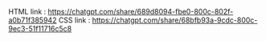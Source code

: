 HTML link  : https://chatgpt.com/share/689d8094-fbe0-800c-802f-a0b71f385942
CSS link : https://chatgpt.com/share/68bfb93a-9cdc-800c-9ec3-51f11716c5c8
